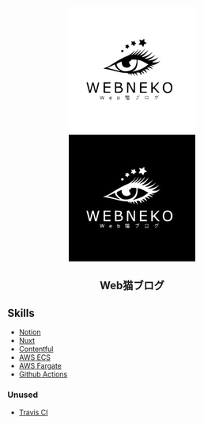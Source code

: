 <p align="center">
  <img src='https://github.com/jiyuujin/webneko-blog/blob/master/webneko-blog-white.svg?sanitize=true' alt="webneko blog" title="webneko blog" width="256px" height='256px'/>
  <img src='https://github.com/jiyuujin/webneko-blog/blob/master/webneko-blog-black.svg?sanitize=true' alt="webneko blog" title="webneko blog" width="256px" height='256px'/>
</p>

<div align="center">
  <h2>Web猫ブログ</h2>
</div>

## Skills

- [Notion](https://nekohack.notion.site/jiyuujin-Yuma-Kitamura-c0a6b685fb524ca4823cc1dccbf2f9b8)
- [Nuxt](https://ja.nuxtjs.org/guide/)
- [Contentful](https://www.contentful.com/)
- [AWS ECS](https://aws.amazon.com/jp/ecs/features/)
- [AWS Fargate](https://aws.amazon.com/jp/fargate/)
- [Github Actions](https://docs.github.com/ja/actions/language-and-framework-guides/using-nodejs-with-github-actions)

### Unused

- [Travis CI](https://docs.travis-ci.com/user/languages/javascript-with-nodejs/)
